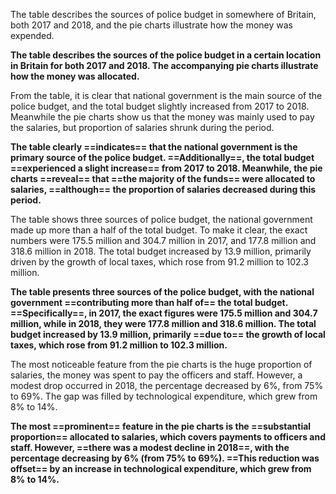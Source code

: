 The table describes the sources of police budget in somewhere of Britain, both 2017 and 2018, and the pie charts illustrate how the money was expended.

**The table describes the sources of the police budget in a certain location in Britain for both 2017 and 2018. The accompanying pie charts illustrate how the money was allocated.**

From the table, it is clear that national government is the main source of the police budget, and the total budget slightly increased from 2017 to 2018. Meanwhile the pie charts show us that the money was mainly used to pay the salaries, but proportion of salaries shrunk during the period.

**The table clearly ==indicates== that the national government is the primary source of the police budget. ==Additionally==, the total budget ==experienced a slight increase== from 2017 to 2018. Meanwhile, the pie charts ==reveal== that ==the majority of the funds== were allocated to salaries, ==although== the proportion of salaries decreased during this period.**

The table shows three sources of police budget, the national government made up more than a half of the total budget. To make it clear, the exact numbers were 175.5 million and 304.7 million in 2017, and 177.8 million and 318.6 million in 2018. The total budget increased by 13.9 million, primarily driven by the growth of local taxes, which rose from 91.2 million to 102.3 million.

**The table presents three sources of the police budget, with the national government ==contributing more than half of== the total budget. ==Specifically==, in 2017, the exact figures were 175.5 million and 304.7 million, while in 2018, they were 177.8 million and 318.6 million. The total budget increased by 13.9 million, primarily ==due to== the growth of local taxes, which rose from 91.2 million to 102.3 million.**

The most noticeable feature from the pie charts is the huge proportion of salaries, the money was spent to pay the officers and staff. However, a modest drop occurred in 2018, the percentage decreased by 6%, from 75% to 69%. The gap was filled by technological expenditure, which grew from 8% to 14%.

**The most ==prominent== feature in the pie charts is the ==substantial proportion== allocated to salaries, which covers payments to officers and staff. However, ==there was a modest decline in 2018==, with the percentage decreasing by 6% (from 75% to 69%). ==This reduction was offset== by an increase in technological expenditure, which grew from 8% to 14%.**
